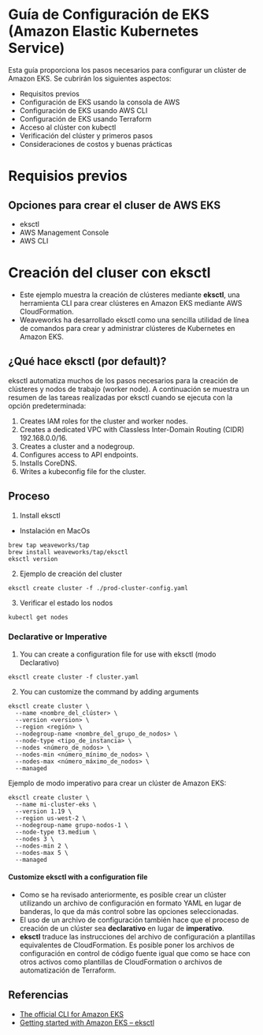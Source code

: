 # Guía de Configuración de EKS (Amazon Elastic Kubernetes Service)
Esta guía proporciona los pasos necesarios para configurar un clúster de Amazon EKS. Se cubrirán los siguientes aspectos:
- Requisitos previos
- Configuración de EKS usando la consola de AWS
- Configuración de EKS usando AWS CLI
- Configuración de EKS usando Terraform
- Acceso al clúster con kubectl
- Verificación del clúster y primeros pasos
- Consideraciones de costos y buenas prácticas

# Requisios previos
## Opciones para crear el cluser de AWS EKS
- eksctl
- AWS Management Console
- AWS CLI

# Creación del cluser con eksctl
- Este ejemplo muestra la creación de clústeres mediante **eksctl**, una herramienta CLI para crear clústeres en Amazon EKS mediante AWS CloudFormation. 
- Weaveworks ha desarrollado eksctl como una sencilla utilidad de línea de comandos para crear y administrar clústeres de Kubernetes en Amazon EKS.

## ¿Qué hace eksctl (por default)?
eksctl automatiza muchos de los pasos necesarios para la creación de clústeres y nodos de trabajo (worker node). A continuación se muestra un resumen de las tareas realizadas por eksctl cuando se ejecuta con la opción predeterminada:
1. Creates IAM roles for the cluster and worker nodes.
2. Creates a dedicated VPC with Classless Inter-Domain Routing (CIDR) 192.168.0.0/16.
3. Creates a cluster and a nodegroup.
4. Configures access to API endpoints.
5. Installs CoreDNS.
6. Writes a kubeconfig file for the cluster.
## Proceso
1. Install eksctl
- Instalación en MacOs
``` 
brew tap weaveworks/tap
brew install weaveworks/tap/eksctl
eksctl version
```
2. Ejemplo de creación del cluster
``` 
eksctl create cluster -f ./prod-cluster-config.yaml
``` 
3. Verificar el estado los nodos
``` 
kubectl get nodes
``` 
### Declarative or Imperative
1. You can create a configuration file for use with eksctl (modo Declarativo)
``` 
eksctl create cluster -f cluster.yaml
``` 
2. You can customize the command by adding arguments
```
eksctl create cluster \
  --name <nombre_del_clúster> \
  --version <version> \
  --region <región> \
  --nodegroup-name <nombre_del_grupo_de_nodos> \
  --node-type <tipo_de_instancia> \
  --nodes <número_de_nodos> \
  --nodes-min <número_mínimo_de_nodos> \
  --nodes-max <número_máximo_de_nodos> \
  --managed
```
Ejemplo de modo imperativo para crear un clúster de Amazon EKS:
```
eksctl create cluster \
  --name mi-cluster-eks \
  --version 1.19 \
  --region us-west-2 \
  --nodegroup-name grupo-nodos-1 \
  --node-type t3.medium \
  --nodes 3 \
  --nodes-min 2 \
  --nodes-max 5 \
  --managed
```
#### Customize eksctl with a configuration file
- Como se ha revisado anteriormente, es posible crear un clúster utilizando un archivo de configuración en formato YAML en lugar de banderas, lo que da más control sobre las opciones seleccionadas. 
- El uso de un archivo de configuración también hace que el proceso de creación de un clúster sea **declarativo** en lugar de **imperativo**. 
- **eksctl** traduce las instrucciones del archivo de configuración a plantillas equivalentes de CloudFormation. Es posible poner los archivos de configuración en control de código fuente igual que como se hace con otros activos como plantillas de CloudFormation o archivos de automatización de Terraform.


## Referencias
- [The official CLI for Amazon EKS](https://eksctl.io)
- [Getting started with Amazon EKS – eksctl](https://docs.aws.amazon.com/eks/latest/userguide/getting-started-eksctl.html)
